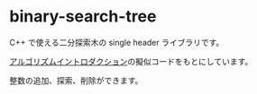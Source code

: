 # binary-search-tree

C++ で使える二分探索木の single header ライブラリです。

[アルゴリズムイントロダクション](https://tatsu-zine.com/books/algorithms-introduction-3ed)の擬似コードをもとにしています。

整数の追加、探索、削除ができます。